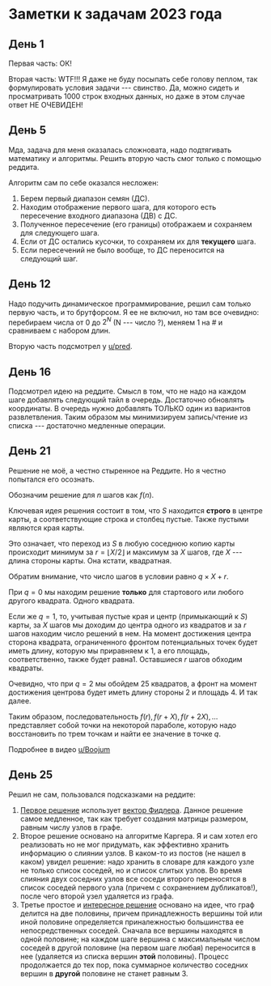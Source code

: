 # Заметки к задачам 2023 года

## День 1

Первая часть: ОК!

Вторая часть: WTF!!! Я даже не буду посыпать себе голову пеплом, так
формулировать условия задачи --- свинство. Да, можно сидеть и
просматривать 1000 строк входных данных, но даже в этом случае ответ НЕ
ОЧЕВИДЕН!

## День 5

Мда, задача для меня оказалась сложновата, надо подтягивать математику и
алгоритмы.
Решить вторую часть смог только с помощью реддита.

Алгоритм сам по себе оказался несложен:

1. Берем первый диапазон семян (ДС).
2. Находим отображение первого шага, для которого есть пересечение
   входного диапазона (ДВ) с ДС.
3. Полученное пересечение (его границы) отображаем и сохраняем для
   следующего шага.
4. Если от ДС остались кусочки, то сохраняем их для **текущего** шага.
5. Если пересечений не было вообще, то ДС переносится на следующий шаг.

## День 12

Надо подучить динамическое программирование, решил сам только первую
часть, и то брутфорсом. Я ее не включил, но там все очевидно:
перебираем числа от 0 до $2^N$ (N --- число ?), меняем 1 на # и
сравниваем с набором длин.

Вторую часть подсмотрел у [u/pred](https://www.reddit.com/r/adventofcode/comments/18ge41g/comment/kd0dw9e/).

## День 16

Подсмотрел идею на реддите. Смысл в том, что не надо на каждом шаге
добавлять следующий тайл в очередь. Достаточно обновлять координаты. В
очередь нужно добавлять ТОЛЬКО один из вариантов развлетвления.
Таким образом мы минимизируем запись/чтение из списка --- достаточно
медленные операции.

## День 21

Решение не моё, а честно стыренное на Реддите.
Но я честно попытался его осознать.

Обозначим решение для $n$ шагов как $f(n)$.

Ключевая идея решения состоит в том, что *S* находится **строго** в центре карты, а соответствующие строка и столбец пустые.
Также пустыми являются края карты.

Это означает, что переход из *S* в любую соседнюю копию карты происходит минимум за $r = \lfloor X / 2 \rfloor$ и максимум за $X$ шагов, где $X$ --- длина стороны карты.
Она кстати, квадратная.

Обратим внимание, что число шагов в условии равно $q \times X + r$.

При $q = 0$ мы находим решение **только** для стартового или любого другого квадрата.
Одного квадрата.

Если же $q = 1$, то, учитывая пустые края и центр (примыкающий к *S*) карты, за $X$ шагов мы доходим до центра одного из квадратов и за $r$ шагов находим число решений в нем.
На момент достижения центра сторона квадрата, ограниченного фронтом потенциальных точек будет иметь длину, которую мы приравняем к $1$, а его площадь, соответственно, также будет равна$1$.
Оставшиеся $r$ шагов обходим квадраты.

Очевидно, что при $q = 2$ мы обойдем 25 квадратов, а фронт на момент достижения центрова будет иметь длину стороны $2$ и площадь $4$.
И так далее.

Таким образом, последовательность $f(r), f(r+X), f(r+2X), \dots$ представляет собой точки на некоторой параболе, которую надо восстановить по трем точкам и найти ее значение в точке $q$.

Подробнее в видео [u/Boojum](https://www.reddit.com/r/adventofcode/comments/18njrqf/2023_day_21_a_diamond_in_the_rough/)

## День 25

Решил не сам, пользовался подсказками на реддите:

1. [Первое решение](https://www.reddit.com/r/adventofcode/comments/18qbsxs/comment/keubcfd) использует [вектор Фидлера](https://en.wikipedia.org/wiki/Algebraic_connectivity#Partitioning_a_graph_using_the_Fiedler_vector).
   Данное решение самое медленное, так как требует создания матрицы размером, равным числу узлов в графе.
2. Второе решение основано на алгоритме Каргера. Я и сам хотел его реализовать но не мог придумать, как эффективно хранить информацию о слиянии узлов. В каком-то из постов (не нашел в каком) увидел решение: надо хранить в словаре для каждого узле не только список соседей, но и список слитых узлов.
   Во время слияния двух соседних узлов все соседи второго переносятся в список соседей первого узла (причем с сохранением дубликатов!), после чего второй узел удаляется из графа.
3. Третье простое и [интересное решение](https://www.reddit.com/r/adventofcode/comments/18qbsxs/comment/ketzp94) основано на идее, что граф делится на две половины, причем принадлежность вершины той или иной половине определяется приналежностью большинства ее непосредственных соседей.
   Сначала все вершины находятся в одной половине; на каждом шаге вершина с максимальным числом соседей в другой половине (на первом шаге любая) переносится в нее (удаляется из списка вершин **этой** половины).
   Процесс продолжается до тех пор, пока суммарное количество соседних вершин в **другой** половине не станет равным 3.
